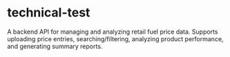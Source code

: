 # technical-test
A backend API for managing and analyzing retail fuel price data. Supports uploading price entries, searching/filtering, analyzing product performance, and generating summary reports.
